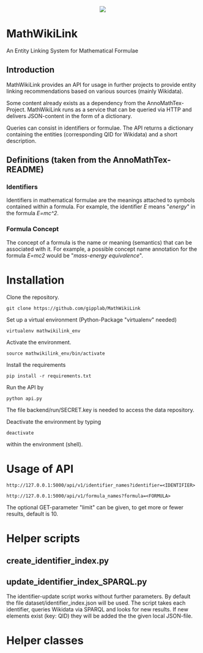 <p align="center">
  <img src="https://github.com/philsMINT/MathWikiLink/blob/master/media/MathWikiLink_logo.png"/>
</p>

# MathWikiLink

An Entity Linking System for Mathematical Formulae

## Introduction

MathWikiLink provides an API for usage in further projects to provide entity linking recommendations based on various sources (mainly Wikidata).

Some content already exists as a dependency from the AnnoMathTex-Project. MathWikiLink runs as a service that can be queried via HTTP and delivers JSON-content in the form of a dictionary.

Queries can consist in identifiers or formulae. The API returns a dictionary containing the entities (corresponding QID for Wikidata) and a short description.

## Definitions (taken from the AnnoMathTex-README)

### Identifiers
Identifiers in mathematical formulae are the meanings attached to symbols contained within a formula. For example, the identifier *E* means "*energy*" in the formula *E=mc^2*.

### Formula Concept
The concept of a formula is the name or meaning (semantics) that can be associated with it. 
For example, a possible concept name annotation for the formula *E=mc2* would be "*mass-energy equivalence*".

# Installation

Clone the repository. 

    git clone https://github.com/gipplab/MathWikiLink

Set up a virtual environment (Python-Package "virtualenv" needed)

    virtualenv mathwikilink_env

Activate the environment. 

    source mathwikilink_env/bin/activate

Install the requirements

    pip install -r requirements.txt

Run the API by

    python api.py

The file backend/run/SECRET.key is needed to access the data repository.

Deactivate the environment by typing

    deactivate

within the environment (shell).

# Usage of API

`http://127.0.0.1:5000/api/v1/identifier_names?identifier=<IDENTIFIER>`
 
`http://127.0.0.1:5000/api/v1/formula_names?formula=<FORMULA>` 
  
The optional GET-parameter "limit" can be given, to get more or fewer results, default is 10.


# Helper scripts

## create_identifier_index.py

## update_identifier_index_SPARQL.py

The identifier-update script works without further parameters. By default the file dataset/identifier_index.json will be used.
The script takes each identifier, queries Wikidata via SPARQL and looks for new results. If new elements exist (key: QID) they will be added the the given local JSON-file.

# Helper classes
